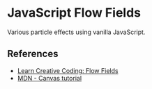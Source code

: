 # JavaScript Flow Fields

Various particle effects using vanilla JavaScript.

## References

- [Learn Creative Coding: Flow Fields](https://www.youtube.com/watch?v=MJNy2mdCt20)
- [MDN - Canvas tutorial](https://developer.mozilla.org/en-US/docs/Web/API/Canvas_API/Tutorial)
